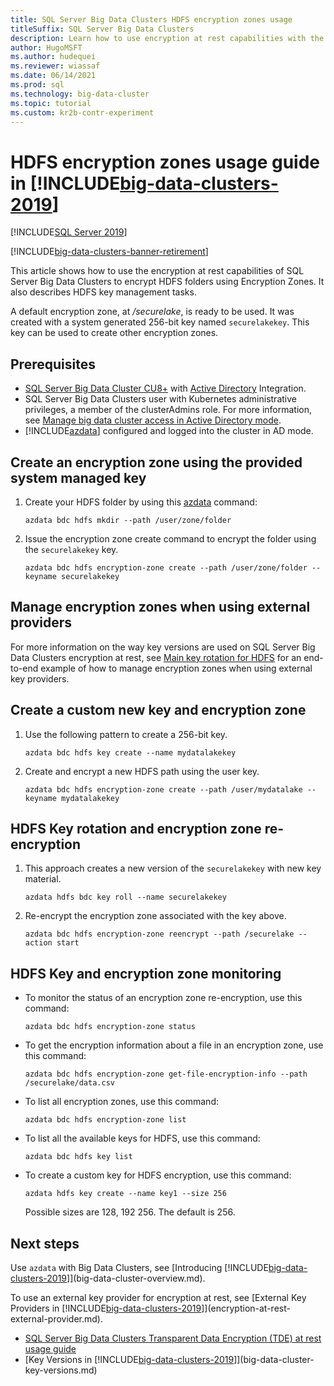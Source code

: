 ```yaml
---
title: SQL Server Big Data Clusters HDFS encryption zones usage
titleSuffix: SQL Server Big Data Clusters
description: Learn how to use encryption at rest capabilities with the SQL Server HDFS encryption zones feature of Big Data Clusters and about key management tasks.
author: HugoMSFT
ms.author: hudequei
ms.reviewer: wiassaf
ms.date: 06/14/2021
ms.prod: sql
ms.technology: big-data-cluster
ms.topic: tutorial
ms.custom: kr2b-contr-experiment
---
```


# HDFS encryption zones usage guide in [!INCLUDE[big-data-clusters-2019](../includes/ssbigdataclusters-ss-nover.md)]

[!INCLUDE[SQL Server 2019](../includes/applies-to-version/sqlserver2019.md)]

[!INCLUDE[big-data-clusters-banner-retirement](../includes/bdc-banner-retirement.md)]

This article shows how to use the encryption at rest capabilities of SQL Server Big Data Clusters to encrypt HDFS folders using Encryption Zones. It also describes HDFS key management tasks.

A default encryption zone, at */securelake*, is ready to be used. It was created with a system generated 256-bit key named `securelakekey`. This key can be used to create other encryption zones.

## <a id="prereqs"></a> Prerequisites

- [SQL Server Big Data Cluster CU8+](release-notes-big-data-cluster.md) with [Active Directory](active-directory-prerequisites.md) Integration.
- SQL Server Big Data Clusters user with Kubernetes administrative privileges, a member of the clusterAdmins role. For more information, see [Manage big data cluster access in Active Directory mode](manage-user-access.md).
- [!INCLUDE[azdata](../includes/azure-data-cli-azdata.md)] configured and logged into the cluster in AD mode.

## Create an encryption zone using the provided system managed key

1. Create your HDFS folder by using this [azdata](../azdata/reference/reference-azdata.md) command:

   ```console
   azdata bdc hdfs mkdir --path /user/zone/folder
   ```

1. Issue the encryption zone create command to encrypt the folder using the `securelakekey` key.

   ```console
   azdata bdc hdfs encryption-zone create --path /user/zone/folder --keyname securelakekey
   ```

## Manage encryption zones when using external providers

For more information on the way key versions are used on SQL Server Big Data Clusters encryption at rest, see [Main key rotation for HDFS](big-data-cluster-key-versions.md#main-key-rotation-for-hdfs) for an end-to-end example of how to manage encryption zones when using external key providers.

## Create a custom new key and encryption zone

1. Use the following pattern to create a 256-bit key.

   ```console
   azdata bdc hdfs key create --name mydatalakekey
   ```

1. Create and encrypt a new HDFS path using the user key.

   ```console
   azdata bdc hdfs encryption-zone create --path /user/mydatalake --keyname mydatalakekey
   ```

## HDFS Key rotation and encryption zone re-encryption

1. This approach creates a new version of the `securelakekey` with new key material.

   ```console
   azdata hdfs bdc key roll --name securelakekey
   ```

1. Re-encrypt the encryption zone associated with the key above.

   ```console
   azdata bdc hdfs encryption-zone reencrypt --path /securelake --action start
   ```

## HDFS Key and encryption zone monitoring

- To monitor the status of an encryption zone re-encryption, use this command:

  ```console
  azdata bdc hdfs encryption-zone status
  ```

- To get the encryption information about a file in an encryption zone, use this command:

  ```console
  azdata bdc hdfs encryption-zone get-file-encryption-info --path /securelake/data.csv
  ```

- To list all encryption zones, use this command:

  ```console
  azdata bdc hdfs encryption-zone list
  ```

- To list all the available keys for HDFS, use this command:

  ```console
  azdata bdc hdfs key list
  ```

- To create a custom key for HDFS encryption, use this command:

  ```console
  azdata hdfs key create --name key1 --size 256
  ```

  Possible sizes are 128, 192 256. The default is 256.

## Next steps

Use `azdata` with Big Data Clusters, see [Introducing [!INCLUDE[big-data-clusters-2019](../includes/ssbigdataclusters-ver15.md)]](big-data-cluster-overview.md).

To use an external key provider for encryption at rest, see [External Key Providers in [!INCLUDE[big-data-clusters-2019](../includes/ssbigdataclusters-ss-nover.md)]](encryption-at-rest-external-provider.md).

- [SQL Server Big Data Clusters Transparent Data Encryption (TDE) at rest usage guide](encryption-at-rest-sql-server-tde.md)
- [Key Versions in [!INCLUDE[big-data-clusters-2019](../includes/ssbigdataclusters-ss-nover.md)]](big-data-cluster-key-versions.md)
